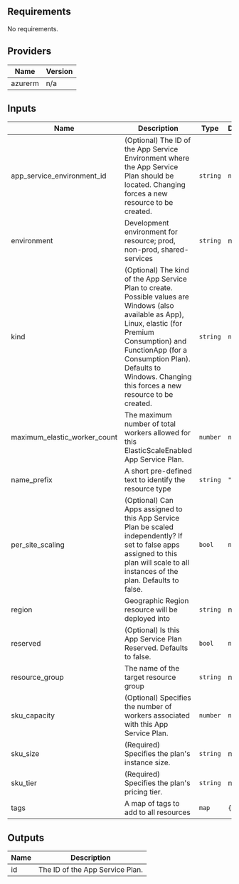 ## Requirements

No requirements.

## Providers

| Name | Version |
|------|---------|
| azurerm | n/a |

## Inputs

| Name | Description | Type | Default | Required |
|------|-------------|------|---------|:--------:|
| app\_service\_environment\_id | (Optional) The ID of the App Service Environment where the App Service Plan should be located. Changing forces a new resource to be created. | `string` | `null` | no |
| environment | Development environment for resource; prod, non-prod, shared-services | `string` | n/a | yes |
| kind | (Optional) The kind of the App Service Plan to create. Possible values are Windows (also available as App), Linux, elastic (for Premium Consumption) and FunctionApp (for a Consumption Plan). Defaults to Windows. Changing this forces a new resource to be created. | `string` | `null` | no |
| maximum\_elastic\_worker\_count | The maximum number of total workers allowed for this ElasticScaleEnabled App Service Plan. | `number` | `null` | no |
| name\_prefix | A short pre-defined text to identify the resource type | `string` | `"plan"` | no |
| per\_site\_scaling | (Optional) Can Apps assigned to this App Service Plan be scaled independently? If set to false apps assigned to this plan will scale to all instances of the plan. Defaults to false. | `bool` | `null` | no |
| region | Geographic Region resource will be deployed into | `string` | n/a | yes |
| reserved | (Optional) Is this App Service Plan Reserved. Defaults to false. | `bool` | `null` | no |
| resource\_group | The name of the target resource group | `string` | n/a | yes |
| sku\_capacity | (Optional) Specifies the number of workers associated with this App Service Plan. | `number` | `null` | no |
| sku\_size | (Required) Specifies the plan's instance size. | `string` | n/a | yes |
| sku\_tier | (Required) Specifies the plan's pricing tier. | `string` | n/a | yes |
| tags | A map of tags to add to all resources | `map` | `{}` | no |

## Outputs

| Name | Description |
|------|-------------|
| id | The ID of the App Service Plan. |

